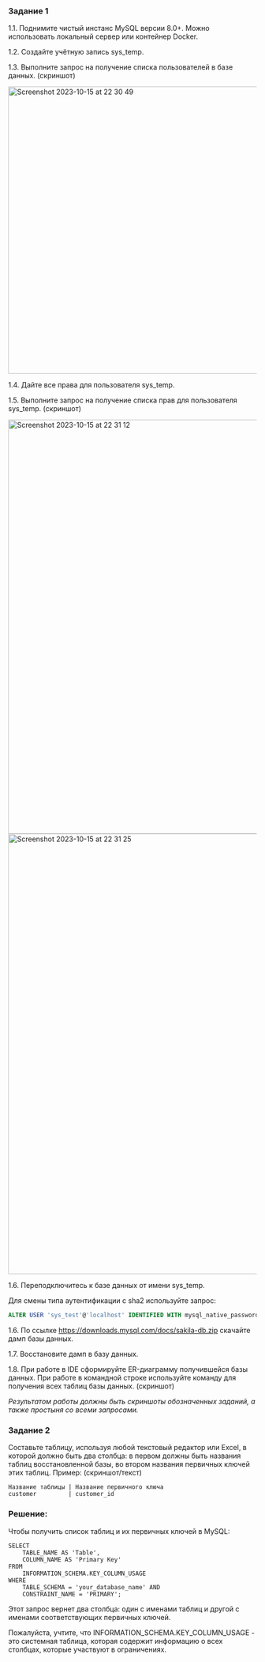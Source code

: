 ### Задание 1
1.1. Поднимите чистый инстанс MySQL версии 8.0+. Можно использовать локальный сервер или контейнер Docker.

1.2. Создайте учётную запись sys_temp. 

1.3. Выполните запрос на получение списка пользователей в базе данных. (скриншот)

<img width="581" alt="Screenshot 2023-10-15 at 22 30 49" src="https://github.com/otuzi/workwithDB/assets/61628386/62eca55d-b79a-49d4-89ce-ff8791ca318e">

1.4. Дайте все права для пользователя sys_temp. 

1.5. Выполните запрос на получение списка прав для пользователя sys_temp. (скриншот)

<img width="838" alt="Screenshot 2023-10-15 at 22 31 12" src="https://github.com/otuzi/workwithDB/assets/61628386/589f580c-ac93-4ed6-a280-96ad32e4758f">

<img width="891" alt="Screenshot 2023-10-15 at 22 31 25" src="https://github.com/otuzi/workwithDB/assets/61628386/2ffd2d27-f6ca-4d87-8000-b43631acb94a">


1.6. Переподключитесь к базе данных от имени sys_temp.

Для смены типа аутентификации с sha2 используйте запрос: 
```sql
ALTER USER 'sys_test'@'localhost' IDENTIFIED WITH mysql_native_password BY 'password';
```
1.6. По ссылке https://downloads.mysql.com/docs/sakila-db.zip скачайте дамп базы данных.

1.7. Восстановите дамп в базу данных.

1.8. При работе в IDE сформируйте ER-диаграмму получившейся базы данных. При работе в командной строке используйте команду для получения всех таблиц базы данных. (скриншот)

*Результатом работы должны быть скриншоты обозначенных заданий, а также простыня со всеми запросами.*


### Задание 2
Составьте таблицу, используя любой текстовый редактор или Excel, в которой должно быть два столбца: в первом должны быть названия таблиц восстановленной базы, во втором названия первичных ключей этих таблиц. Пример: (скриншот/текст)
```
Название таблицы | Название первичного ключа
customer         | customer_id
```

### Решение:

Чтобы получить список таблиц и их первичных ключей в MySQL:

```
SELECT 
    TABLE_NAME AS 'Table', 
    COLUMN_NAME AS 'Primary Key'
FROM 
    INFORMATION_SCHEMA.KEY_COLUMN_USAGE
WHERE 
    TABLE_SCHEMA = 'your_database_name' AND 
    CONSTRAINT_NAME = 'PRIMARY';
```
Этот запрос вернет два столбца: один с именами таблиц и другой с именами соответствующих первичных ключей.

Пожалуйста, учтите, что INFORMATION_SCHEMA.KEY_COLUMN_USAGE - это системная таблица, которая содержит информацию о всех столбцах, которые участвуют в ограничениях.
